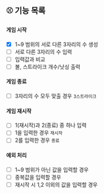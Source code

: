 ## ⚾️ 기능 목록

#### 게임 시작

- [x] 1~9 범위의 서로 다른 3자리의 수 생성
- [ ] 서로 다른 3자리의 수 입력
- [ ] 입력값과 비교
- [ ] 볼, 스트라이크 개수/낫싱 출력

#### 게임 종료

- [ ] 3자리의 수 모두 맞출 경우 `3스트라이크`

#### 게임 재시작

- [ ] 1(재시작)과 2(종료) 중 하나 입력
- [ ] 1을 입력한 경우 `재시작`
- [ ] 2를 입력한 경우 `종료`

#### 예외 처리

- [ ] 1~9 범위가 아닌 값을 입력할 경우
- [ ] 중복값을 입력할 경우
- [ ] 재시작 시 1,2 이외의 값을 입력할 경우